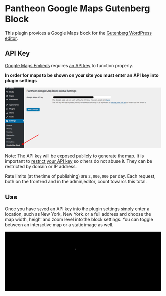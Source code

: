 # Pantheon Google Maps Gutenberg Block
This plugin provides a Google Maps block for the [Gutenberg WordPress editor](https://github.com/WordPress/gutenberg). 

## API Key
[Google Maps Embeds](https://developers.google.com/maps/documentation/embed/guide) requires [an API key](https://developers.google.com/maps/documentation/embed/get-api-key) to function properly. 

**In order for maps to be shown on your site you must enter an API key into plugin settings**

![Google Map Gutenberg Block API Setting](./assets/images/google-map-block-api-key.png)

Note: The API key will be exposed publicly to generate the map. It is important to [restrict your API key](https://developers.google.com/maps/documentation/embed/get-api-key#key-restrictions) so others do not abuse it. They can be restricted by domain or IP address.

Rate limits (at the time of publishing) are `2,000,000` per day. Each request, both on the frontend and in the admin/editor, count towards this total.

## Use
Once you have saved an API key into the plugin settings simply enter a location, such as New York, New York, or a full address and choose the map width, height and zoom level into the block settings. You can toggle between an interactive map or a static image as well.

![Google Map Gutenberg Block Demo](./assets/images/google-map-block-demo.gif)
